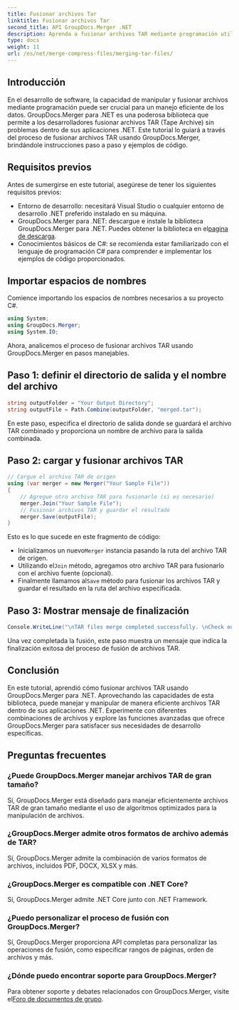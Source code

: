 ```yaml
---
title: Fusionar archivos Tar
linktitle: Fusionar archivos Tar
second_title: API GroupDocs.Merger .NET
description: Aprenda a fusionar archivos TAR mediante programación utilizando GroupDocs.Merger para .NET. Siga nuestra guía paso a paso para manejar archivos TAR de manera eficiente.
type: docs
weight: 11
url: /es/net/merge-compress-files/merging-tar-files/
---
```

## Introducción
En el desarrollo de software, la capacidad de manipular y fusionar archivos mediante programación puede ser crucial para un manejo eficiente de los datos. GroupDocs.Merger para .NET es una poderosa biblioteca que permite a los desarrolladores fusionar archivos TAR (Tape Archive) sin problemas dentro de sus aplicaciones .NET. Este tutorial lo guiará a través del proceso de fusionar archivos TAR usando GroupDocs.Merger, brindándole instrucciones paso a paso y ejemplos de código.
## Requisitos previos
Antes de sumergirse en este tutorial, asegúrese de tener los siguientes requisitos previos:
- Entorno de desarrollo: necesitará Visual Studio o cualquier entorno de desarrollo .NET preferido instalado en su máquina.
-  GroupDocs.Merger para .NET: descargue e instale la biblioteca GroupDocs.Merger para .NET. Puedes obtener la biblioteca en el[pagina de descarga](https://releases.groupdocs.com/merger/net/).
- Conocimientos básicos de C#: se recomienda estar familiarizado con el lenguaje de programación C# para comprender e implementar los ejemplos de código proporcionados.

## Importar espacios de nombres
Comience importando los espacios de nombres necesarios a su proyecto C#.

```csharp
using System; 
using GroupDocs.Merger;
using System.IO;
```

Ahora, analicemos el proceso de fusionar archivos TAR usando GroupDocs.Merger en pasos manejables.
## Paso 1: definir el directorio de salida y el nombre del archivo
```csharp
string outputFolder = "Your Output Directory";
string outputFile = Path.Combine(outputFolder, "merged.tar");
```
En este paso, especifica el directorio de salida donde se guardará el archivo TAR combinado y proporciona un nombre de archivo para la salida combinada.
## Paso 2: cargar y fusionar archivos TAR
```csharp
// Cargue el archivo TAR de origen
using (var merger = new Merger("Your Sample File"))
{
    // Agregue otro archivo TAR para fusionarlo (si es necesario)
    merger.Join("Your Sample File");
    // Fusionar archivos TAR y guardar el resultado
    merger.Save(outputFile);
}
```
Esto es lo que sucede en este fragmento de código:
-  Inicializamos un nuevo`Merger` instancia pasando la ruta del archivo TAR de origen.
-  Utilizando el`Join` método, agregamos otro archivo TAR para fusionarlo con el archivo fuente (opcional).
-  Finalmente llamamos al`Save` método para fusionar los archivos TAR y guardar el resultado en la ruta del archivo especificada.
## Paso 3: Mostrar mensaje de finalización
```csharp
Console.WriteLine("\nTAR files merge completed successfully. \nCheck output in {0}", outputFolder);
```
Una vez completada la fusión, este paso muestra un mensaje que indica la finalización exitosa del proceso de fusión de archivos TAR.

## Conclusión
En este tutorial, aprendió cómo fusionar archivos TAR usando GroupDocs.Merger para .NET. Aprovechando las capacidades de esta biblioteca, puede manejar y manipular de manera eficiente archivos TAR dentro de sus aplicaciones .NET. Experimente con diferentes combinaciones de archivos y explore las funciones avanzadas que ofrece GroupDocs.Merger para satisfacer sus necesidades de desarrollo específicas.

## Preguntas frecuentes
### ¿Puede GroupDocs.Merger manejar archivos TAR de gran tamaño?
Sí, GroupDocs.Merger está diseñado para manejar eficientemente archivos TAR de gran tamaño mediante el uso de algoritmos optimizados para la manipulación de archivos.
### ¿GroupDocs.Merger admite otros formatos de archivo además de TAR?
Sí, GroupDocs.Merger admite la combinación de varios formatos de archivos, incluidos PDF, DOCX, XLSX y más.
### ¿GroupDocs.Merger es compatible con .NET Core?
Sí, GroupDocs.Merger admite .NET Core junto con .NET Framework.
### ¿Puedo personalizar el proceso de fusión con GroupDocs.Merger?
Sí, GroupDocs.Merger proporciona API completas para personalizar las operaciones de fusión, como especificar rangos de páginas, orden de archivos y más.
### ¿Dónde puedo encontrar soporte para GroupDocs.Merger?
 Para obtener soporte y debates relacionados con GroupDocs.Merger, visite el[Foro de documentos de grupo](https://forum.groupdocs.com/c/merger/32).